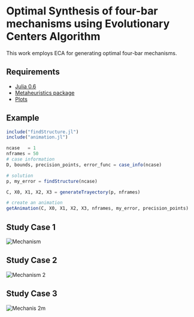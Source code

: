 #  Optimal Synthesis of four-bar mechanisms using Evolutionary Centers Algorithm

This work employs ECA for generating optimal four-bar mechanisms.

## Requirements

* [Julia 0.6](https://julialang.org/)
* [Metaheuristics package](https://github.com/jmejia8/Metaheuristics.jl)
* [Plots](https://github.com/JuliaPlots/Plots.jl)

## Example

```julia
include("findStructure.jl")
include("animation.jl")

ncase   = 1
nframes = 50
# case information
D, bounds, precision_points, error_func = case_info(ncase)

# solution
p, my_error = findStructure(ncase)

C, X0, X1, X2, X3 = generateTrayectory(p, nframes)

# create an animation
getAnimation(C, X0, X1, X2, X3, nframes, my_error, precision_points)
```


## Study Case 1
![Mechanism](https://www.candaana.com/eca/case1.gif "Mechanism")
## Study Case 2
![Mechanism 2](https://www.candaana.com/eca/case2.gif "Mechanism 2")
## Study Case 3
![Mechanis 2m](https://www.candaana.com/eca/case3.gif "Mechanism 2")

